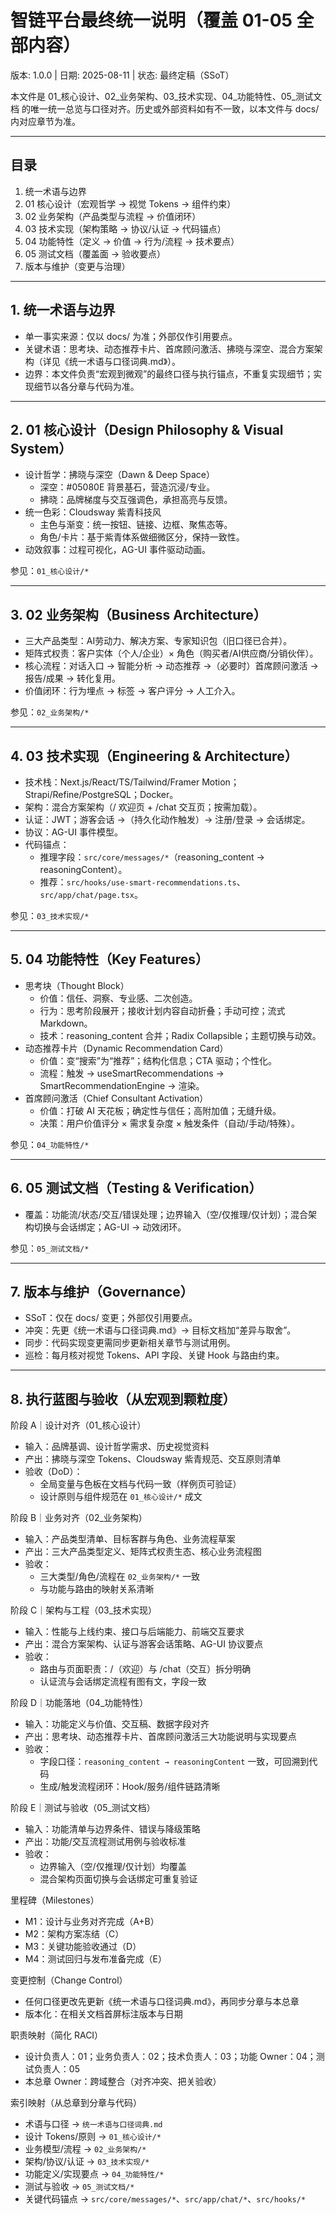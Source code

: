 # 智链平台最终统一说明（覆盖 01-05 全部内容）

版本: 1.0.0 | 日期: 2025-08-11 | 状态: 最终定稿（SSoT）

本文件是 01_核心设计、02_业务架构、03_技术实现、04_功能特性、05_测试文档 的唯一统一总览与口径对齐。历史或外部资料如有不一致，以本文件与 docs/ 内对应章节为准。

---

## 目录
1. 统一术语与边界
2. 01 核心设计（宏观哲学 → 视觉 Tokens → 组件约束）
3. 02 业务架构（产品类型与流程 → 价值闭环）
4. 03 技术实现（架构策略 → 协议/认证 → 代码锚点）
5. 04 功能特性（定义 → 价值 → 行为/流程 → 技术要点）
6. 05 测试文档（覆盖面 → 验收要点）
7. 版本与维护（变更与治理）

---

## 1. 统一术语与边界
- 单一事实来源：仅以 docs/ 为准；外部仅作引用要点。
- 关键术语：思考块、动态推荐卡片、首席顾问激活、拂晓与深空、混合方案架构（详见《统一术语与口径词典.md》）。
- 边界：本文件负责“宏观到微观”的最终口径与执行锚点，不重复实现细节；实现细节以各分章与代码为准。

---

## 2. 01 核心设计（Design Philosophy & Visual System）
- 设计哲学：拂晓与深空（Dawn & Deep Space）
  - 深空：#05080E 背景基石，营造沉浸/专业。
  - 拂晓：品牌梯度与交互强调色，承担高亮与反馈。
- 统一色彩：Cloudsway 紫青科技风
  - 主色与渐变：统一按钮、链接、边框、聚焦态等。
  - 角色/卡片：基于紫青体系做细微区分，保持一致性。
- 动效叙事：过程可视化，AG-UI 事件驱动动画。

参见：`01_核心设计/*`

---

## 3. 02 业务架构（Business Architecture）
- 三大产品类型：AI劳动力、解决方案、专家知识包（旧口径已合并）。
- 矩阵式权责：客户实体（个人/企业）× 角色（购买者/AI供应商/分销伙伴）。
- 核心流程：对话入口 → 智能分析 → 动态推荐 →（必要时）首席顾问激活 → 报告/成果 → 转化复用。
- 价值闭环：行为埋点 → 标签 → 客户评分 → 人工介入。

参见：`02_业务架构/*`

---

## 4. 03 技术实现（Engineering & Architecture）
- 技术栈：Next.js/React/TS/Tailwind/Framer Motion；Strapi/Refine/PostgreSQL；Docker。
- 架构：混合方案架构（/ 欢迎页 + /chat 交互页；按需加载）。
- 认证：JWT；游客会话 →（持久化动作触发）→ 注册/登录 → 会话绑定。
- 协议：AG-UI 事件模型。
- 代码锚点：
  - 推理字段：`src/core/messages/*`（reasoning_content → reasoningContent）。
  - 推荐：`src/hooks/use-smart-recommendations.ts`、`src/app/chat/page.tsx`。

参见：`03_技术实现/*`

---

## 5. 04 功能特性（Key Features）
- 思考块（Thought Block）
  - 价值：信任、洞察、专业感、二次创造。
  - 行为：思考阶段展开；接收计划内容自动折叠；手动可控；流式 Markdown。
  - 技术：reasoning_content 合并；Radix Collapsible；主题切换与动效。
- 动态推荐卡片（Dynamic Recommendation Card）
  - 价值：变“搜索”为“推荐”；结构化信息；CTA 驱动；个性化。
  - 流程：触发 → useSmartRecommendations → SmartRecommendationEngine → 渲染。
- 首席顾问激活（Chief Consultant Activation）
  - 价值：打破 AI 天花板；确定性与信任；高附加值；无缝升级。
  - 决策：用户价值评分 × 需求复杂度 × 触发条件（自动/手动/特殊）。

参见：`04_功能特性/*`

---

## 6. 05 测试文档（Testing & Verification）
- 覆盖：功能流/状态/交互/错误处理；边界输入（空/仅推理/仅计划）；混合架构切换与会话绑定；AG-UI → 动效闭环。

参见：`05_测试文档/*`

---

## 7. 版本与维护（Governance）
- SSoT：仅在 docs/ 变更；外部仅引用要点。
- 冲突：先更《统一术语与口径词典.md》→ 目标文档加“差异与取舍”。
- 同步：代码实现变更需同步更新相关章节与测试用例。
- 巡检：每月核对视觉 Tokens、API 字段、关键 Hook 与路由约束。

---

## 8. 执行蓝图与验收（从宏观到颗粒度）

阶段 A｜设计对齐（01_核心设计）
- 输入：品牌基调、设计哲学需求、历史视觉资料
- 产出：拂晓与深空 Tokens、Cloudsway 紫青规范、交互原则清单
- 验收（DoD）：
  - 全局变量与色板在文档与代码一致（样例页可验证）
  - 设计原则与组件规范在 `01_核心设计/*` 成文

阶段 B｜业务对齐（02_业务架构）
- 输入：产品类型清单、目标客群与角色、业务流程草案
- 产出：三大产品类型定义、矩阵式权责生态、核心业务流程图
- 验收：
  - 三大类型/角色/流程在 `02_业务架构/*` 一致
  - 与功能与路由的映射关系清晰

阶段 C｜架构与工程（03_技术实现）
- 输入：性能与上线约束、接口与后端能力、前端交互要求
- 产出：混合方案架构、认证与游客会话策略、AG-UI 协议要点
- 验收：
  - 路由与页面职责：/（欢迎）与 /chat（交互）拆分明确
  - 认证流与会话绑定流程有图有文，字段一致

阶段 D｜功能落地（04_功能特性）
- 输入：功能定义与价值、交互稿、数据字段对齐
- 产出：思考块、动态推荐卡片、首席顾问激活三大功能说明与实现要点
- 验收：
  - 字段口径：`reasoning_content → reasoningContent` 一致，可回溯到代码
  - 生成/触发流程闭环：Hook/服务/组件链路清晰

阶段 E｜测试与验收（05_测试文档）
- 输入：功能清单与边界条件、错误与降级策略
- 产出：功能/交互流程测试用例与验收标准
- 验收：
  - 边界输入（空/仅推理/仅计划）均覆盖
  - 混合架构页面切换与会话绑定可重复验证

里程碑（Milestones）
- M1：设计与业务对齐完成（A+B）
- M2：架构方案冻结（C）
- M3：关键功能验收通过（D）
- M4：测试回归与发布准备完成（E）

变更控制（Change Control）
- 任何口径更改先更新《统一术语与口径词典.md》，再同步分章与本总章
- 版本化：在相关文档首屏标注版本与日期

职责映射（简化 RACI）
- 设计负责人：01；业务负责人：02；技术负责人：03；功能 Owner：04；测试负责人：05
- 本总章 Owner：跨域整合（对齐冲突、把关验收）

索引映射（从总章到分章与代码）
- 术语与口径 → `统一术语与口径词典.md`
- 设计 Tokens/原则 → `01_核心设计/*`
- 业务模型/流程 → `02_业务架构/*`
- 架构/协议/认证 → `03_技术实现/*`
- 功能定义/实现要点 → `04_功能特性/*`
- 测试与验收 → `05_测试文档/*`
- 关键代码锚点 → `src/core/messages/*`、`src/app/chat/*`、`src/hooks/*`
